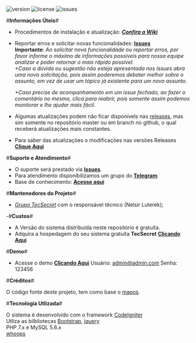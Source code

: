 
![version](https://img.shields.io/badge/version-3.1-blue.svg?longCache=true&style=flat-square)
![license](https://img.shields.io/github/license/tecsecret/tsos)
![issues](https://img.shields.io/github/issues/tecsecret/tsos?style=flat-squaree)
 
 
 #__Informações Úteis__#
  * Procedimentos de instalação e atualização: ___[Confira a Wiki](https://github.com/TecSecret/TSDC-Assistencia/wiki)___
 * Reportar erros e solicitar novas funcionalidades: __[Issues](https://github.com/TecSecret/TSDC-Assistencia/issues)__<br />
 __Importante__: _Ao solicitar nova funcionalidade ou reportar erros, por favor informe o máximo de informações possíveis para nossa equipe analizar e poder retornar o mais rápido possível.<br />
+Caso a dúvida ou sugestão não esteja apresentada nos Issues abra uma nova solicitação, pois assim poderemos debater melhor sobre o assunto, em vez de usar um tópico já existente para um novo assunto.<p />
+Caso precise de acompanhamento em um issue fechado, ao fazer o comentário no mesmo, clica para reabrir, pois somente assim podemos monitorar e lhe ajudar mais fácil._<br />
 
 * Algumas atualizações podem não ficar disponívels nas [releases](https://github.com/TecSecret/TSDC-Assistencia/releases), mas sim somente no repositório master ou em branch no github, o qual receberá atualizações mais constantes.
 * Para saber das atualizações o modificações nas versões Releases __[Clique Aqui](https://github.com/TecSecret/TSDC-Assistencia/wiki/Change-Log)__ <p />
 
 #__Suporte e Atendimento__#
* O suporte será prestado via __[Issues](https://github.com/TecSecret/TSDC-Assistencia/issues)__.<br />
* Para atendimento disponibilizamos um grupo do __[Telegram](https://t.me/sistematsos)__.<br />
* Base de conhecimento: __[Acesse aqui](https://central.tecsecret.com.br/knowledgebase/14/TSOS)__<br />


 #__Mantenedores do Projeto__# 
 * _[Grupo TecSecret](tecsecret.com.br)_ com o responsável técnico (Nelsir Luterek);<br />

 
 -#__Custos__#		
  - A Versão do sistema distribuída neste repositório é gratuíta.		
  - Adquira a hospedagem do seu sistema gratuíta **TecSecret** __[Clicando Aqui](https://central.tecsecret.com.br/cart.php?a=add&pid=30)__ <br />		
 
 
 #__Demo__#
  * Acesse o demo __[Clicando Aqui](https://demo.tsos..tecsecret.com.br)__
 Usuário: admin@admin.com
 Senha: 123456
  
 
 #__Créditos__#<br />

 O código fonte deste projeto, tem como base o [mapos](https://github.com/RamonSilva20/mapos).<p />
 
 
 #__Tecnologia Utlizada__#<br/>
 
 O sistema é desenvolvido com o framework [CodeIgniter](https://codeigniter.com/)<br/>
 Utliza as bilbliotecas [Bootstrap](https://github.com/twbs/bootstrap), [jquery](https://jquery.com)<br/>
 PHP 7.x e MySQL 5.6.x<br/>
 [whoops](https://github.com/filp/whoops)
